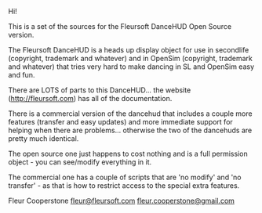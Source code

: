 
Hi!

This is a set of the sources for the Fleursoft DanceHUD
Open Source version.

The Fleursoft DanceHUD is a heads up display object for use in
secondlife (copyright, trademark and whatever) and in OpenSim
(copyright, trademark and whatever) that tries very hard to
make dancing in SL and OpenSim easy and fun.

There are LOTS of parts to this DanceHUD... the website (http://fleursoft.com) has all of the documentation.

There is a commercial version of the dancehud that includes
a couple more features (transfer and easy updates) and more
immediate support for helping when there are problems...
otherwise the two of the dancehuds are pretty much identical.

The open source one just happens to cost nothing and is a
full permission object - you can see/modify everything in it.

The commercial one has a couple of scripts that are 'no modify'
and 'no transfer' - as that is how to restrict access to the
special extra features.

Fleur Cooperstone
fleur@fleursoft.com
fleur.cooperstone@gmail.com
